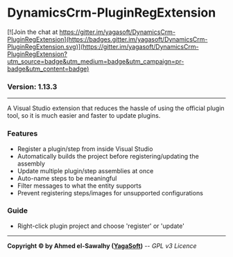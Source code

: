 # DynamicsCrm-PluginRegExtension

[![Join the chat at https://gitter.im/yagasoft/DynamicsCrm-PluginRegExtension](https://badges.gitter.im/yagasoft/DynamicsCrm-PluginRegExtension.svg)](https://gitter.im/yagasoft/DynamicsCrm-PluginRegExtension?utm_source=badge&utm_medium=badge&utm_campaign=pr-badge&utm_content=badge)

### Version: 1.13.3
---

A Visual Studio extension that reduces the hassle of using the official plugin tool, so it is much easier and faster to update plugins.

### Features

  + Register a plugin/step from inside Visual Studio
  + Automatically builds the project before registering/updating the assembly
  + Update multiple plugin/step assemblies at once
  + Auto-name steps to be meaningful
  + Filter messages to what the entity supports
  + Prevent registering steps/images for unsupported configurations

### Guide

+ Right-click plugin project and choose 'register' or 'update'

---
**Copyright &copy; by Ahmed el-Sawalhy ([YagaSoft](http://yagasoft.com))** -- _GPL v3 Licence_
